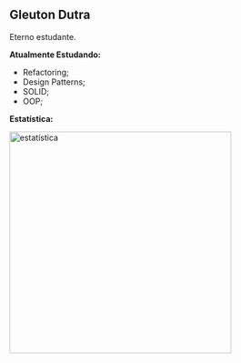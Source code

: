 ## Gleuton Dutra
Eterno estudante.

**Atualmente Estudando:**

<ul>
    <li>Refactoring;</li>
    <li>Design Patterns;</li>
    <li>SOLID;</li>
    <li>OOP;</li>
</ul>

**Estatística:**

<img width="390px" src="https://github-readme-stats.vercel.app/api/top-langs/?username=gleuton&hide=html&layout=compact"  alt="estatística"/>
